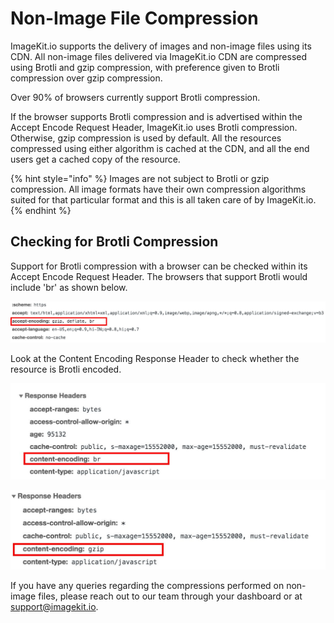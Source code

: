 # Non-Image File Compression

ImageKit.io supports the delivery of images and non-image files using its CDN. All non-image files delivered via ImageKit.io CDN are compressed using Brotli and gzip compression, with preference given to Brotli compression over gzip compression.

Over 90% of browsers currently support Brotli compression.

If the browser supports Brotli compression and is advertised within the Accept Encode Request Header, ImageKit.io uses Brotli compression. Otherwise, gzip compression is used by default. All the resources compressed using either algorithm is cached at the CDN, and all the end users get a cached copy of the resource.

{% hint style="info" %}
Images are not subject to Brotli or gzip compression. All image formats have their own compression algorithms suited for that particular format and this is all taken care of by ImageKit.io.
{% endhint %}

## Checking for Brotli Compression

Support for Brotli compression with a browser can be checked within its Accept Encode Request Header. The browsers that support Brotli would include 'br' as shown below.

![](../.gitbook/assets/brotli-compression.jpg)

Look at the Content Encoding Response Header to check whether the resource is Brotli encoded.

![Content-encoding set to br](../.gitbook/assets/brotli-compression-content-encoding.jpg)

![Content-encoding set to gzip](../.gitbook/assets/gzip-content-encoding.jpg)

If you have any queries regarding the compressions performed on non-image files, please reach out to our team through your dashboard or at [support@imagekit.io](mailto:supprort@imagekit.io).

